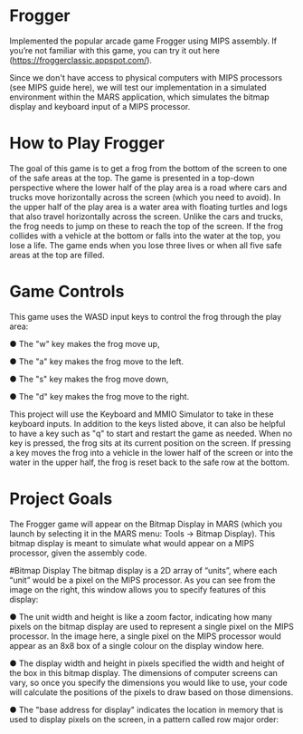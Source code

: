 # Frogger
Implemented the popular arcade game Frogger using MIPS assembly. If you’re not familiar with this
game, you can try it out here (https://froggerclassic.appspot.com/).

Since we don't have access to physical computers with MIPS
processors (see MIPS guide here), we will test our implementation in a simulated environment within the MARS application, which simulates the bitmap 
display and keyboard input of a MIPS processor.

# How to Play Frogger
The goal of this game is to get a frog from the bottom of the screen to one of the
safe areas at the top. The game is presented in a top-down perspective where the
lower half of the play area is a road where cars and trucks move horizontally
across the screen (which you need to avoid). In the upper half of the play area is a
water area with floating turtles and logs that also travel horizontally across the
screen. Unlike the cars and trucks, the frog needs to jump on these to reach the
top of the screen.
If the frog collides with a vehicle at the bottom or falls into the water at the top, you
lose a life. The game ends when you lose three lives or when all five safe areas at
the top are filled.
# Game Controls
This game uses the WASD input keys to control the
frog through the play area:

● The "w" key makes the frog move up,

● The  "a" key makes the frog move to the left.

● The "s" key makes the frog move down,

● The  "d" key makes the frog move to the right.

This project will use the Keyboard and MMIO Simulator to take in these keyboard
inputs. In addition to the keys listed
above, it can also be helpful to have a
key such as "q" to start and restart
the game as needed.
When no key is pressed, the frog sits
at its current position on the screen. If
pressing a key moves the frog into a
vehicle in the lower half of the screen
or into the water in the upper half, the
frog is reset back to the safe row at
the bottom.
# Project Goals
The Frogger game will appear on the Bitmap Display in MARS (which you launch by
selecting it in the MARS menu: Tools → Bitmap Display). This bitmap display is meant to
simulate what would appear on a MIPS processor, given the assembly code.

#Bitmap Display
The bitmap display is a 2D array of
“units”, where each “unit” would be a
pixel on the MIPS processor. As you
can see from the image on the right,
this window allows you to specify
features of this display:

● The unit width and height is
like a zoom factor, indicating
how many pixels on the
bitmap display are used to
represent a single pixel on the
MIPS processor. In the image here, a single pixel on the MIPS processor would
appear as an 8x8 box of a single colour on the display window here.

● The display width and height in pixels specified the width and height of the box in
this bitmap display. The dimensions of computer screens can vary, so once you
specify the dimensions you would like to use, your code will calculate the positions
of the pixels to draw based on those dimensions.

● The "base address for display" indicates the location in memory that is used to
display pixels on the screen, in a pattern called row major order:
